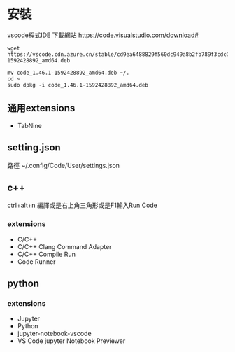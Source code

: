 # 安裝

vscode程式IDE
下載網站
    https://code.visualstudio.com/download#

    wget https://vscode.cdn.azure.cn/stable/cd9ea6488829f560dc949a8b2fb789f3cdc05f5d/code_1.46.1-1592428892_amd64.deb

    mv code_1.46.1-1592428892_amd64.deb ~/.
    cd ~
    sudo dpkg -i code_1.46.1-1592428892_amd64.deb

## 通用extensions
* TabNine
## setting.json
路徑
    ~/.config/Code/User/settings.json
## c++
ctrl+alt+n 編譯或是右上角三角形或是F1輸入Run Code
### extensions
* C/C++
* C/C++ Clang Command Adapter
* C/C++ Compile Run
* Code Runner
## python
### extensions
* Jupyter
* Python
* jupyter-notebook-vscode
* VS Code jupyter Notebook Previewer
